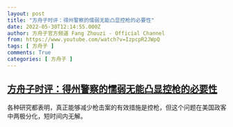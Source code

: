 ```yaml
---
layout: post
title: "方舟子时评：得州警察的懦弱无能凸显控枪的必要性"
date: 2022-05-30T12:14:55.000Z
author: 方舟子官方频道 Fang Zhouzi - Official Channel
from: https://www.youtube.com/watch?v=IzpcpR2JWpQ
tags: [ 方舟子 ]
comments: True
categories: [ 方舟子 ]
---
```

<!--1653912895000-->
[方舟子时评：得州警察的懦弱无能凸显控枪的必要性](https://www.youtube.com/watch?v=IzpcpR2JWpQ)
------

<div>
各种研究都表明，真正能够减少枪击案的有效措施是控枪，但这个问题在美国政客中两极分化，短时间内无解。
</div>
